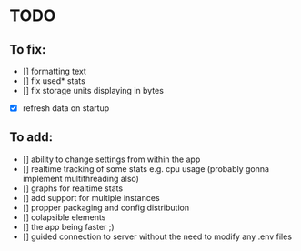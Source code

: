 # TODO

## To fix:

- [] formatting text
- [] fix used* stats
- [] fix storage units displaying in bytes
- [x] refresh data on startup

## To add:

- [] ability to change settings from within the app
- [] realtime tracking of some stats e.g. cpu usage (probably gonna implement multithreading also)
- [] graphs for realtime stats
- [] add support for multiple instances
- [] propper packaging and config distribution
- [] colapsible elements
- [] the app being faster ;) 
- [] guided connection to server without the need to modify any .env files